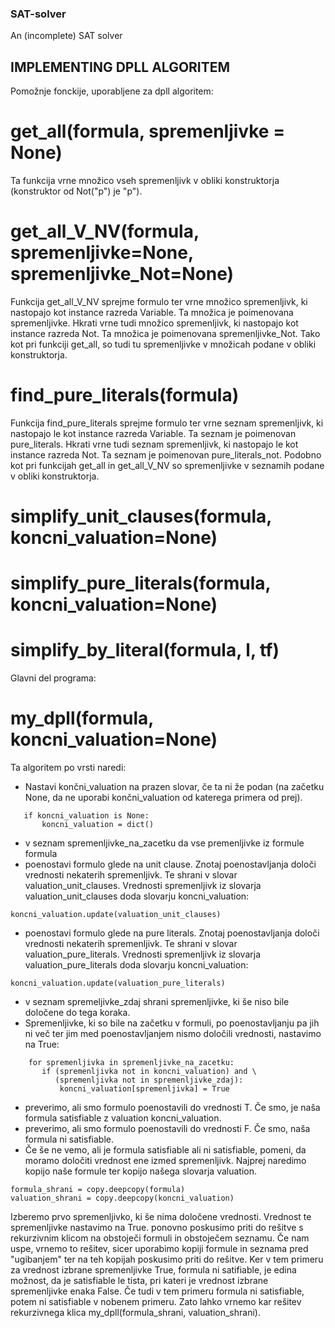 ### SAT-solver
An (incomplete) SAT solver

## IMPLEMENTING DPLL ALGORITEM

Pomožnje fonckije, uporabljene za dpll algoritem:
# get_all(formula, spremenljivke = None)
Ta funkcija vrne množico vseh spremenljivk v obliki konstruktorja (konstruktor od Not("p") je "p").

# get_all_V_NV(formula, spremenljivke=None, spremenljivke_Not=None)
Funkcija get_all_V_NV sprejme formulo ter vrne množico spremenljivk, ki nastopajo kot instance razreda Variable. Ta množica je poimenovana spremenljivke. Hkrati vrne tudi množico spremenljivk, ki nastopajo kot instance razreda Not. Ta množica je poimenovana spremenljivke_Not. Tako kot pri funkciji get_all, so tudi tu spremenljivke v množicah podane v obliki konstruktorja.

# find_pure_literals(formula)
Funkcija find_pure_literals sprejme formulo ter vrne seznam spremenljivk, ki nastopajo le kot instance razreda Variable. Ta seznam je poimenovan pure_literals. Hkrati vrne tudi seznam spremenljivk, ki nastopajo le kot instance razreda Not. Ta seznam je poimenovan pure_literals_not. Podobno kot pri funkcijah get_all in get_all_V_NV so spremenljivke v seznamih podane v obliki konstruktorja.

# simplify_unit_clauses(formula, koncni_valuation=None)

# simplify_pure_literals(formula, koncni_valuation=None)

# simplify_by_literal(formula, l, tf)

Glavni del programa:
# my_dpll(formula, koncni_valuation=None)
 Ta algoritem po vrsti naredi:
 * Nastavi končni_valuation na prazen slovar, če ta ni že podan (na začetku None, da ne uporabi končni_valuation od katerega primera od prej).
 ```python3
    if koncni_valuation is None:
        koncni_valuation = dict()
   ```
 * v seznam spremenljivke_na_zacetku da vse premenljivke iz formule formula
 * poenostavi formulo glede na unit clause. Znotaj poenostavljanja določi vrednosti nekaterih spremenljivk. Te shrani v slovar
 valuation_unit_clauses. Vrednosti spremenljivk iz slovarja valuation_unit_clauses doda slovarju koncni_valuation:
 ```python3
 koncni_valuation.update(valuation_unit_clauses)
 ```
 * poenostavi formulo glede na pure literals. Znotaj poenostavljanja določi vrednosti nekaterih spremenljivk. Te shrani v slovar valuation_pure_literals. Vrednosti spremenljivk iz slovarja valuation_pure_literals doda slovarju koncni_valuation:
  ```python3
 koncni_valuation.update(valuation_pure_literals)
 ```
 * v seznam spremeljivke_zdaj shrani spremenljivke, ki še niso bile določene do tega koraka.
 * Spremenljivke, ki so bile na začetku v formuli, po poenostavljanju pa jih ni več ter jim med poenostavljanjem nismo določili vrednosti, nastavimo na True:
 ```python3
     for spremenljivka in spremenljivke_na_zacetku:
        if (spremenljivka not in koncni_valuation) and \
           (spremenljivka not in spremenljivke_zdaj):
            koncni_valuation[spremenljivka] = True
 ```
 * preverimo, ali smo formulo poenostavili do vrednosti T. Če smo, je naša formula satisfiable z valuation koncni_valuation.
 * preverimo, ali smo formulo poenostavili do vrednosti F. Če smo, naša formula ni satisfiable.
 * Če še ne vemo, ali je formula satisfiable ali ni satisfiable, pomeni, da moramo določiti vrednost ene izmed spremenljivk.
 Najprej naredimo kopijo naše formule ter kopijo našega slovarja valuation.
 ```python3
 formula_shrani = copy.deepcopy(formula)
 valuation_shrani = copy.deepcopy(koncni_valuation)
```
Izberemo prvo spremenljivko, ki še nima določene vrednosti.
Vrednost te spremenljivke nastavimo na True.
ponovno poskusimo priti do rešitve s rekurzivnim klicom na obstoječi formuli in obstoječem seznamu. Če nam uspe, vrnemo to rešitev, sicer uporabimo kopiji formule in seznama pred "ugibanjem" ter na teh kopijah poskusimo priti do rešitve. Ker v tem primeru za vrednost izbrane spremenljivke True, formula ni satifiable, je edina možnost, da je satisfiable le tista, pri kateri je vrednost izbrane spremenljivke enaka False. Če tudi v tem primeru formula ni satisfiable, potem ni satisfiable v nobenem primeru. Zato lahko vrnemo kar rešitev rekurzivnega klica my_dpll(formula_shrani, valuation_shrani).
